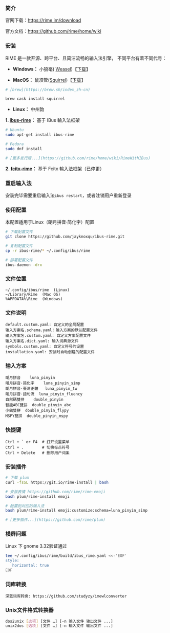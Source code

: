 ### 简介

官网下载：https://rime.im/download

官方文档：https://github.com/rime/home/wiki



### 安装

RIME 是一款开源、跨平台、且简洁流畅的输入法引擎， 不同平台有着不同代号：

- **Windows：** 小狼毫( [Weasel](https://github.com/rime/weasel))【[下载](https://bintray.com/rime/weasel/release)】



- **MacOS：** 鼠须管([Squirrel](https://github.com/rime/squirrel))【[下载](https://bintray.com/rime/squirrel/release)】

```bash
# [brew](https://brew.sh/index_zh-cn)

brew cask install squirrel
```


- **Linux：** 中州韵


 **1. [ibus-rime](https://github.com/rime/ibus-rime)：** 基于 IBus 輸入法框架  
          
``` bash
# Ubuntu
sudo apt-get install ibus-rime

# Fedora
sudo dnf install 

# [更多发行版...](https://github.com/rime/home/wiki/RimeWithIBus)
```


 **2. [fcitx-rime](https://github.com/fcitx/fcitx-rime)：** 基于 Fcitx 輸入法框架（已停更）
          
          

### 重启输入法
安装完毕需要重启输入法`ibus restart`，或者注销用户重新登录




### 使用配置

本配置适用于Linux（朙月拼音·简化字）配置

```bash
# 下载配置文件
git clone https://github.com/jayknoxqu/ibus-rime.git

# 复制配置文件
cp -r ibus-rime/* ~/.config/ibus/rime

# 部署配置文件
ibus-daemon -drx
```



### 文件位置

```
~/.config/ibus/rime  (Linux)
~/Library/Rime  (Mac OS)
%APPDATA%\Rime  (Windows)
```



### 文件说明

```
default.custom.yaml: 自定义的全局配置
输入方案名.schema.yaml：输入方案的默认配置文件
输入方案名.custom.yaml: 自定义方案配置文件
输入方案名.dict.yaml: 输入词典源文件
symbols.custom.yaml: 自定义符号的设置
installation.yaml: 安装时自动创建的配置文件
```



### 输入方案

```
朙月拼音	luna_pinyin
朙月拼音·简化字	luna_pinyin_simp
朙月拼音·臺灣正體	luna_pinyin_tw
朙月拼音·語句流  luna_pinyin_fluency
自然碼雙拼	 double_pinyin
智能ABC雙拼  double_pinyin_abc
小鶴雙拼  double_pinyin_flypy
MSPY雙拼  double_pinyin_mspy
```



### 快捷键

```
Ctrl + ` or F4  # 打开设置菜单
Ctrl + .        # 切换标点符号
Ctrl + Delete   # 删除用户词条
```



### 安装插件


```bash
# 下载 plum
curl -fsSL https://git.io/rime-install | bash

# 安装表情 https://github.com/rime/rime-emoji
bash plum/rime-install emoji

# 配置到对应的输入法
bash plum/rime-install emoji:customize:schema=luna_pinyin_simp

# [更多插件...](https://github.com/rime/plum)
```



### 横屏问题

Linux 下 gnome 3.32验证通过

```bash
tee ~/.config/ibus/rime/build/ibus_rime.yaml <<-'EOF'
style:
   horizontal: true
EOF
```



### 词库转换

```
深蓝词库转换: https://github.com/studyzy/imewlconverter
```



###  Unix文件格式转换器

```bash
dos2unix [选项] [文件 …] [-n 输入文件 输出文件 ...]
unix2dos [选项] [文件 …] [-n 输入文件 输出文件 ...]
```


